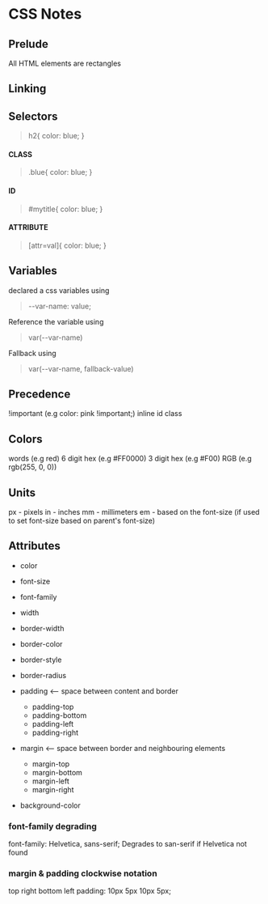 # CSS Notes

## Prelude
All HTML elements are rectangles

## Linking
<link href="https://fonts.googleapis.com/css?family=Lobster" rel="stylesheet" type="text/css">

## Selectors
>h2{
  color: blue;
}

#### CLASS
>.blue{
  color: blue;
}

#### ID
>#mytitle{
  color: blue;
}

#### ATTRIBUTE
>[attr=val]{
  color: blue;
}

## Variables
declared a css variables using
> --var-name: value;

Reference the variable using
> var(--var-name)

Fallback using
> var(--var-name, fallback-value)

## Precedence
!important (e.g color: pink !important;)
inline
id
class

## Colors
words		(e.g red)
6 digit hex	(e.g #FF0000)
3 digit hex	(e.g #F00)
RGB		(e.g rgb(255, 0, 0))

## Units
px - pixels
in - inches
mm - millimeters
em - based on the font-size (if used to set font-size based on parent's font-size)


## Attributes
* color
* font-size
* font-family

* width
* border-width
* border-color
* border-style
* border-radius

* padding <-- space between content and border
    * padding-top
    * padding-bottom
    * padding-left
    * padding-right
* margin <-- space between border and neighbouring elements
    * margin-top
    * margin-bottom
    * margin-left
    * margin-right

* background-color

### font-family degrading
font-family: Helvetica, sans-serif;
Degrades to san-serif if Helvetica not found

### margin & padding clockwise notation
top right bottom left
padding: 10px 5px 10px 5px;
